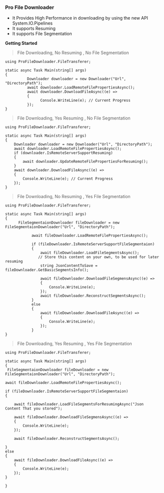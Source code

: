 ###  Pro File Downloader

* It Provides High Performance in downloading by using the new API System.IO.Pipelines
* It supports Resuming 
* It supports File Segmentation 


**Getting Started**

> File Downloading, No Resuming , No File Segmentation 


```
using ProFileDownloader.FileTransferer;

static async Task Main(string[] args)
{
          Downloader downloader = new Downloader("Url", "DirectoryPath");
          await downloader.LoadRemoteFilePropertiesAsync();
          await downloader.DownloadFileAsync((e) =>
          {
                Console.WriteLine(e); // Current Progress
          });
}
```

> File Downloading, Yes Resuming , No File Segmentation 

```
using ProFileDownloader.FileTransferer;

static async Task Main(string[] args)
{
    Downloader downloader = new Downloader("Url", "DirectoryPath");
    await downloader.LoadRemoteFilePropertiesAsync();
    if (downloader.IsRemoteServerSupportResuming)
    {
        await downloader.UpdateRemoteFilePropertiesForResuming();
    }
    await downloader.DownloadFileAsync((e) =>
    {
        Console.WriteLine(e); // Current Progress
    });
}
```

> File Downloading, No Resuming , Yes File Segmentation 

```
using ProFileDownloader.FileTransferer;

static async Task Main(string[] args)
{
      FileSegmentaionDownloader fileDownloader = new FileSegmentaionDownloader("Url", "DirectoryPath");

            await fileDownloader.LoadRemoteFilePropertiesAsync();

            if (fileDownloader.IsRemoteServerSupportFileSegmentaion)
            {
                await fileDownloader.LoadFileSegmentsAsync();
               // Store this content on your own, to be used for later resuming 
                string JsonContentToSave = fileDownloader.GetBasicSegmentsInfo();

                await fileDownloader.DownloadFileSegmensAsync((e) => 
                {
                    Console.WriteLine(e);
                });
                await fileDownloader.ReconstructSegmentsAsync();
            }
            else
            {
                await fileDownloader.DownloadFileAsync((e) =>
                {
                    Console.WriteLine(e);
                });
            } 
}
```
> File Downloading, Yes Resuming , Yes File Segmentation 

```
using ProFileDownloader.FileTransferer;

static async Task Main(string[] args)
{
 FileSegmentaionDownloader fileDownloader = new FileSegmentaionDownloader("Url", "DirectoryPath");

await fileDownloader.LoadRemoteFilePropertiesAsync();

if (fileDownloader.IsRemoteServerSupportFileSegmentaion)
{

    await fileDownloader.LoadFileSegmentsForResumingAsync("Json Content That you stored");

    await fileDownloader.DownloadFileSegmensAsync((e) => 
    {
        Console.WriteLine(e);
    });

    await fileDownloader.ReconstructSegmentsAsync();

}
else
{
    await fileDownloader.DownloadFileAsync((e) =>
    {
        Console.WriteLine(e);
    });
}

}

```

